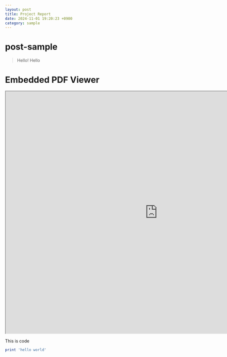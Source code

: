 ```yaml
---
layout: post
title: Project Report
date: 2024-11-01 19:20:23 +0900
category: sample
---
```

# post-sample
> Hello! Hello
<!DOCTYPE html>
<html lang="en">
<head>
    <meta charset="UTF-8">
    <meta name="viewport" content="width=device-width, initial-scale=1.0">
    <title>PDF Viewer</title>
</head>
<body>
    <h1>Embedded PDF Viewer</h1>
    <iframe 
        src="https://spotifyAPPFall2024.github.io/spotifyAPPFall2024.github.io/SP-27 Pinky Spotify app Final report1.pdf" 
        width="1000px" 
        height="800px">
    </iframe>
</body>
</html>

This is code
```ruby
print 'hello world'
```
